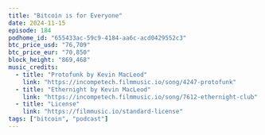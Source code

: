 ```yaml
---
title: "Bitcoin is for Everyone"
date: 2024-11-15
episode: 184
podhome_id: "655433ac-59c9-4184-aa6c-acd0429552c3"
btc_price_usd: "76,709"
btc_price_eur: "70,850"
block_height: "869,468"
music_credits:
  - title: "Protofunk by Kevin MacLeod"
    link: "https://incompetech.filmmusic.io/song/4247-protofunk"
  - title: "Ethernight by Kevin MacLeod"
    link: "https://incompetech.filmmusic.io/song/7612-ethernight-club"
  - title: "License"
    link: "https://filmmusic.io/standard-license"
tags: ["bitcoin", "podcast"]
---
```

